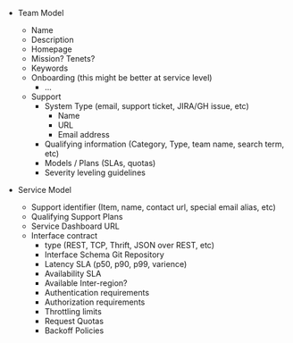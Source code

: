 * Team Model
  - Name
  - Description
  - Homepage
  - Mission? Tenets?
  - Keywords
  - Onboarding (this might be better at service level)
    + ...
  - Support
    + System Type (email, support ticket, JIRA/GH issue, etc)
      * Name
      * URL
      * Email address
    + Qualifying information (Category, Type, team name, search term, etc)
    + Models / Plans (SLAs, quotas)
    + Severity leveling guidelines

* Service Model
  - Support identifier (Item, name, contact url, special email alias, etc)
  - Qualifying Support Plans
  - Service Dashboard URL
  - Interface contract
    + type (REST, TCP, Thrift, JSON over REST, etc)
    + Interface Schema Git Repository
    + Latency SLA (p50, p90, p99, varience)
    + Availability SLA
    + Available Inter-region?
    + Authentication requirements
    + Authorization requirements
    + Throttling limits
    + Request Quotas
    + Backoff Policies


